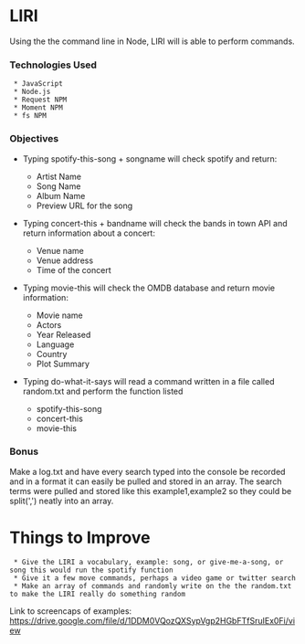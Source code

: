 # LIRI

Using the the command line in Node, LIRI will is able to perform commands.

### Technologies Used
     
     * JavaScript
     * Node.js
     * Request NPM
     * Moment NPM
     * fs NPM
### Objectives

* Typing spotify-this-song + songname will check spotify and return:
     * Artist Name
     * Song Name
     * Album Name
     * Preview URL for the song
     
* Typing concert-this + bandname will check the bands in town API and return information about a concert:
     * Venue name
     * Venue address
     * Time of the concert
     
* Typing movie-this will check the OMDB database and return movie information:
     * Movie name
     * Actors
     * Year Released
     * Language
     * Country
     * Plot Summary
     
* Typing do-what-it-says will read a command written in a file called random.txt and perform the function listed
     * spotify-this-song
     * concert-this
     * movie-this

### Bonus

Make a log.txt and have every search typed into the console be recorded and in a format it can easily be pulled and stored in an array.
The search terms were pulled and stored like this example1,example2 so they could be split(',') neatly into an array.

# Things to Improve

     * Give the LIRI a vocabulary, example: song, or give-me-a-song, or song this would run the spotify function
     * Give it a few move commands, perhaps a video game or twitter search
     * Make an array of commands and randomly write on the the random.txt to make the LIRI really do something random


Link to screencaps of examples:
https://drive.google.com/file/d/1DDM0VQozQXSypVgp2HGbFTfSruIEx0Fi/view
